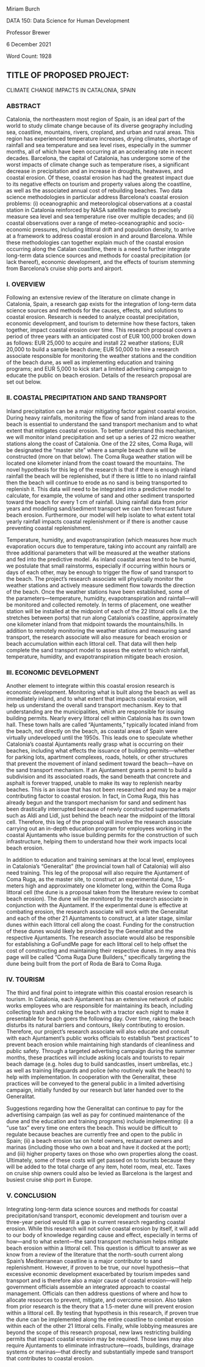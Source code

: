 Miriam Burch

DATA 150: Data Science for Human Development

Professor Brewer

6 December 2021

Word Count: 1928


## TITLE OF PROPOSED PROJECT: 
CLIMATE CHANGE IMPACTS IN CATALONIA, SPAIN

### ABSTRACT
Catalonia, the northeastern most region of Spain, is an ideal part of the world to study climate change because of its diverse geography including sea, coastline, mountains, rivers, cropland, and urban and rural areas. This region has experienced temperature increases, drying climates, shortage of rainfall and sea temperature and sea level rises, especially in the summer months, all of which have been occurring at an accelerating rate in recent decades. Barcelona, the capital of Catalonia, has undergone some of the worst impacts of climate change such as temperature rises, a significant decrease in precipitation and an increase in droughts, heatwaves, and coastal erosion. Of these, coastal erosion has had the greatest impact due to its negative effects on tourism and property values along the coastline, as well as the associated annual cost of rebuilding beaches. Two data science methodologies in particular address Barcelona’s coastal erosion problems: (i) oceanographic and meteorological observations at a coastal station in Catalonia reinforced by NASA satellite readings to precisely measure sea level and sea temperature rise over multiple decades; and (ii) coastal observations over a range of meteo-oceanographic and socio-economic pressures, including littoral drift and population density, to arrive at a framework to address coastal erosion in and around Barcelona. While these methodologies can together explain much of the coastal erosion occurring along the Catalan coastline, there is a need to further integrate long-term data science sources and methods for coastal precipitation (or lack thereof), economic development, and the effects of tourism stemming from Barcelona’s cruise ship ports and airport.

### I.                 OVERVIEW

Following an extensive review of the literature on climate change in Catalonia, Spain, a research gap exists for the integration of long-term data science sources and methods for the causes, effects, and solutions to coastal erosion.  Research is needed to analyze coastal precipitation, economic development, and tourism to determine how these factors, taken together, impact coastal erosion over time.  This research proposal covers a period of three years with an anticipated cost of EUR 100,000 broken down as follows:  EUR 25,000 to acquire and install 22 weather stations; EUR 20,000 to build a sample beach dune; EUR 50,000 to hire a research associate responsible for monitoring the weather stations and the condition of the beach dune, as well as implementing education and training programs; and EUR 5,000 to kick start a limited advertising campaign to educate the public on beach erosion.  Details of the research proposal are set out below.

### II.               COASTAL PRECIPITATION AND SAND TRANSPORT

Inland precipitation can be a major mitigating factor against coastal erosion.  During heavy rainfalls, monitoring the flow of sand from inland areas to the beach is essential to understand the sand transport mechanism and to what extent that mitigates coastal erosion.  To better understand this mechanism, we will monitor inland precipitation and set up a series of 22 micro weather stations along the coast of Catalonia.  One of the 22 sites, Coma Ruga, will be designated the “master site” where a sample beach dune will be constructed (more on that below).  The Coma Ruga weather station will be located one kilometer inland from the coast toward the mountains.  The novel hypothesis for this leg of the research is that if there is enough inland rainfall the beach will be replenished, but if there is little to no inland rainfall then the beach will continue to erode as no sand is being transported to replenish it.  This data will need to be integrated into a predictive model to calculate, for example, the volume of sand and other sediment transported toward the beach for every 1 cm of rainfall.  Using rainfall data from prior years and modelling sand/sediment transport we can then forecast future beach erosion.  Furthermore, our model will help isolate to what extent total yearly rainfall impacts coastal replenishment or if there is another cause preventing coastal replenishment. 

Temperature, humidity, and evapotranspiration (which measures how much evaporation occurs due to temperature, taking into account any rainfall) are three additional parameters that will be measured at the weather stations and fed into the predictive model.  As inland coastal areas tend to be humid, we postulate that small rainstorms, especially if occurring within hours or days of each other, may be enough to trigger the flow of sand transport to the beach.  The project’s research associate will physically monitor the weather stations and actively measure sediment flow towards the direction of the beach.  Once the weather stations have been established, some of the parameters—temperature, humidity, evapotranspiration and rainfall—will be monitored and collected remotely.  In terms of placement, one weather station will be installed at the midpoint of each of the 22 littoral cells (i.e. the stretches between ports) that run along Catalonia’s coastline, approximately one kilometer inland from that midpoint towards the mountains/hills.  In addition to remotely monitoring the weather stations and measuring sand transport, the research associate will also measure for beach erosion or beach accumulation within each littoral cell.  That data will then help complete the sand transport model to assess the extent to which rainfall, temperature, humidity, and evapotranspiration mitigate beach erosion.  

### III.              ECONOMIC DEVELOPMENT

Another element to integrate within this coastal erosion research is economic development.  Monitoring what is built along the beach as well as immediately inland, and to what extent that impacts coastal erosion, will help us understand the overall sand transport mechanism.  Key to that understanding are the municipalities, which are responsible for issuing building permits.  Nearly every littoral cell within Catalonia has its own town hall.  These town halls are called “Ajuntaments,” typically located inland from the beach, not directly on the beach, as coastal areas of Spain were virtually undeveloped until the 1950s.  This leads one to speculate whether Catalonia’s coastal Ajuntaments really grasp what is occurring on their beaches, including what effects the issuance of building permits—whether for parking lots, apartment complexes, roads, hotels, or other structures that prevent the movement of inland sediment toward the beach—have on the sand transport mechanism.  If an Ajuntament grants a permit to build a subdivision and its associated roads, the sand beneath that concrete and asphalt is forever trapped, unable to make its way to replenish nearby beaches.  This is an issue that has not been researched and may be a major contributing factor to coastal erosion.  In fact, in Coma Ruga, this has already begun and the transport mechanism for sand and sediment has been drastically interrupted because of newly constructed supermarkets such as Aldi and Lidl, just behind the beach near the midpoint of the littoral cell.  Therefore, this leg of the proposal will involve the research associate carrying out an in-depth education program for employees working in the coastal Ajuntaments who issue building permits for the construction of such infrastructure, helping them to understand how their work impacts local beach erosion.

In addition to education and training seminars at the local level, employees in Catalonia’s “Generalitat” (the provincial town hall of Catalonia) will also need training.  This leg of the proposal will also require the Ajuntament of Coma Ruga, as the master site, to construct an experimental dune, 1.5-meters high and approximately one kilometer long, within the Coma Ruga littoral cell (the dune is a proposal taken from the literature review to combat beach erosion).  The dune will be monitored by the research associate in conjunction with the Ajuntament.  If the experimental dune is effective at combating erosion, the research associate will work with the Generalitat and each of the other 21 Ajuntaments to construct, at a later stage, similar dunes within each littoral cell along the coast.  Funding for the construction of these dunes would likely be provided by the Generalitat and the respective Ajuntaments.  The research associate would also be responsible for establishing a GoFundMe page for each littoral cell to help offset the cost of constructing and maintaining their respective dunes.  In my area this page will be called “Coma Ruga Dune Builders,” specifically targeting the dune being built from the port of Roda de Bará to Coma Ruga.

### IV.             TOURISM

The third and final point to integrate within this coastal erosion research is tourism.  In Catalonia, each Ajuntament has an extensive network of public works employees who are responsible for maintaining its beach, including collecting trash and raking the beach with a tractor each night to make it presentable for beach goers the following day.  Over time, raking the beach disturbs its natural barriers and contours, likely contributing to erosion.  Therefore, our project’s research associate will also educate and consult with each Ajuntament’s public works officials to establish “best practices” to prevent beach erosion while maintaining high standards of cleanliness and public safety.  Through a targeted advertising campaign during the summer months, these practices will include asking locals and tourists to repair beach damage (e.g. holes dug to build sandcastles, insert umbrellas, etc.) as well as training lifeguards and police (who routinely walk the beach) to help with implementation.  In cooperation with the Generalitat, these practices will be conveyed to the general public in a limited advertising campaign, initially funded by our research but later handed over to the Generalitat.

Suggestions regarding how the Generalitat can continue to pay for the advertising campaign (as well as pay for continued maintenance of the dune and the education and training programs) include implementing: (i) a “use tax” every time one enters the beach.  This would be difficult to regulate because beaches are currently free and open to the public in Spain; (ii) a beach erosion tax on hotel owners, restaurant owners and marinas (including those who own a boat and have it docked at the port); and (iii) higher property taxes on those who own properties along the coast.  Ultimately, some of these costs will get passed on to tourists because they will be added to the total charge of any item, hotel room, meal, etc.  Taxes on cruise ship owners could also be levied as Barcelona is the largest and busiest cruise ship port in Europe.


### V.         CONCLUSION

Integrating long-term data science sources and methods for coastal precipitation/sand transport, economic development and tourism over a three-year period would fill a gap in current research regarding coastal erosion.  While this research will not solve coastal erosion by itself, it will add to our body of knowledge regarding cause and effect, especially in terms of how—and to what extent—the sand transport mechanism helps mitigate beach erosion within a littoral cell.  This question is difficult to answer as we know from a review of the literature that the north-south current along Spain’s Mediterranean coastline is a major contributor to sand replenishment.  However, if proven to be true, our novel hypothesis—that excessive economic development exacerbated by tourism impedes sand transport and is therefore also a major cause of coastal erosion—will help government officials assemble an integrated approach to coastal management.  Officials can then address questions of where and how to allocate resources to prevent, mitigate, and overcome erosion.  Also taken from prior research is the theory that a 1.5-meter dune will prevent erosion within a littoral cell.  By testing that hypothesis in this research, if proven true the dune can be implemented along the entire coastline to combat erosion within each of the other 21 littoral cells.  Finally, while lobbying measures are beyond the scope of this research proposal, new laws restricting building permits that impact coastal erosion may be required.  Those laws may also require Ajuntaments to eliminate infrastructure—roads, buildings, drainage systems or marinas—that directly and substantially impede sand transport that contributes to coastal erosion. 
